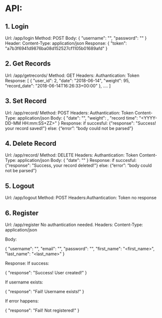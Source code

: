 # API:
## 1. Login
Url: <host>/app/login
Method: POST
Body:
{
"username": "<username>",
"password": "<password>"
}
Header:
Content-Type: application/json
Response:
{
"token": "a7b3f6941d9876ba08d152527cf1105b01689afd"
}
## 2. Get Records
Url: <host>/app/getrecords/
Method: GET
Headers:
Authantication: Token <login token>
Response:
[
{
"user_id": 2,
"date": "2018-06-14",
"weight": 95,
"record_date": "2018-06-14T16:26:33+00:00"
},
....
]
## 3. Set Record
Url: <host>/app/record/
Method: POST
Headers:
Authantication: Token <login token>
Content-Type: application/json
Body:
{
"date": "<YYYY-DD-MM>",
"weight": <weight>,
"record time": "<YYYY-DD-MM HH:mm:SS+ZZ>"
}
Response:
if succesful:
{"response": "Success! your record saved!"}
else:
{“error”: “body could not be parsed”}
## 4. Delete Record
Url: <host>/app/record/
Method: DELETE
Headers:
Authantication: Token <login token>
Content-Type: application/json
Body:
{
"date": "<YYYY-DD-MM>"
}
Response:
if succesful:
{"response": "Success, your record deleted!"}
else:
{“error”: “body could not be parsed”}
## 5. Logout
Url: <host>/app/logout
Method: POST
Headers:Authantication: Token <login token>
no response
## 6. Register
Url: <host>/app/register
No authantication needed.
Headers:
Content-Type: application/json

Body:

{
"username": "<username>",
"email": "<email>",
"password": "<password>",
"first_name": "<first_name>",
"last_name": "<last_name>"
}

Response:
If success:

{
"response": "Success! User created!"
}

If username exists:

{
"response": "Fail! Username exists!"
}

If error happens:

{
"response": "Fail! Not registered!"
}
